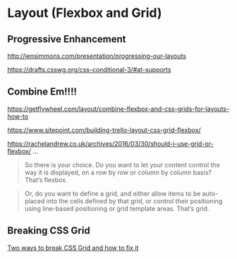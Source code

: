 # Layout (Flexbox and Grid)

## Progressive Enhancement

http://jensimmons.com/presentation/progressing-our-layouts

https://drafts.csswg.org/css-conditional-3/#at-supports

## Combine Em!!!!

https://getflywheel.com/layout/combine-flexbox-and-css-grids-for-layouts-how-to

https://www.sitepoint.com/building-trello-layout-css-grid-flexbox/

https://rachelandrew.co.uk/archives/2016/03/30/should-i-use-grid-or-flexbox/ ...

> So there is your choice. Do you want to let your content control the way it is displayed, on a row by row or column by column basis? That’s flexbox.

> Or, do you want to define a grid, and either allow items to be auto-placed into the cells defined by that grid, or control their positioning using line-based positioning or grid template areas. That’s grid.

## Breaking CSS Grid

[Two ways to break CSS Grid and how to fix it](https://daverupert.com/2017/09/breaking-the-grid)
